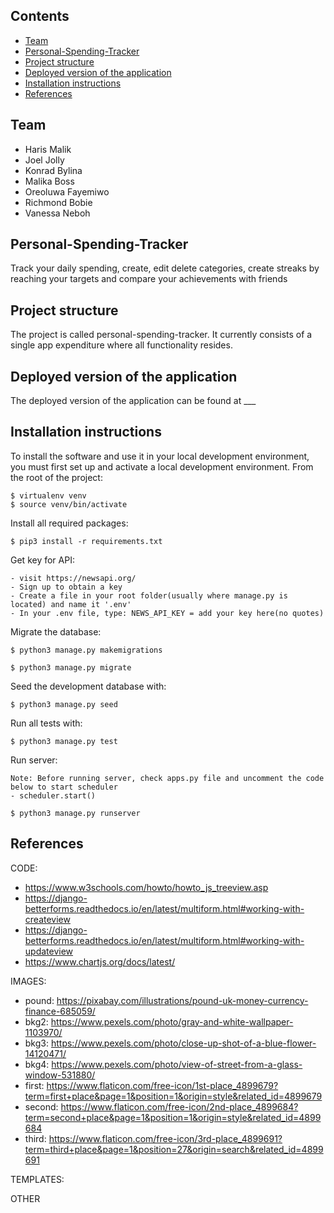 ## Contents

- [Team](#team)
- [Personal-Spending-Tracker](#personal-spending-tracker)
- [Project structure](#project-structure)
- [Deployed version of the application](#deployed-version-of-the-application)
- [Installation instructions](#installation-instructions)
- [References](#references)

## Team

- Haris Malik
- Joel Jolly
- Konrad Bylina
- Malika Boss
- Oreoluwa Fayemiwo
- Richmond Bobie
- Vanessa Neboh

## Personal-Spending-Tracker

Track your daily spending, create, edit delete categories, create streaks by reaching your targets and compare your achievements with friends

## Project structure

The project is called personal-spending-tracker. It currently consists of a single app expenditure where all functionality resides.

## Deployed version of the application

The deployed version of the application can be found at \_\_\_

## Installation instructions

To install the software and use it in your local development environment, you must first set up and activate a local development environment. From the root of the project:

```
$ virtualenv venv
$ source venv/bin/activate
```

Install all required packages:

```
$ pip3 install -r requirements.txt
```

Get key for API:

```
- visit https://newsapi.org/
- Sign up to obtain a key
- Create a file in your root folder(usually where manage.py is located) and name it '.env'
- In your .env file, type: NEWS_API_KEY = add your key here(no quotes)
```

Migrate the database:

```
$ python3 manage.py makemigrations
```

```
$ python3 manage.py migrate
```

Seed the development database with:

```
$ python3 manage.py seed
```

Run all tests with:

```
$ python3 manage.py test
```

Run server:

```
Note: Before running server, check apps.py file and uncomment the code below to start scheduler
- scheduler.start()
```

```
$ python3 manage.py runserver
```

## References

CODE:

- https://www.w3schools.com/howto/howto_js_treeview.asp
- https://django-betterforms.readthedocs.io/en/latest/multiform.html#working-with-createview
- https://django-betterforms.readthedocs.io/en/latest/multiform.html#working-with-updateview
- https://www.chartjs.org/docs/latest/

IMAGES:

- pound: https://pixabay.com/illustrations/pound-uk-money-currency-finance-685059/
- bkg2: https://www.pexels.com/photo/gray-and-white-wallpaper-1103970/
- bkg3: https://www.pexels.com/photo/close-up-shot-of-a-blue-flower-14120471/ 
- bkg4: https://www.pexels.com/photo/view-of-street-from-a-glass-window-531880/
- first: https://www.flaticon.com/free-icon/1st-place_4899679?term=first+place&page=1&position=1&origin=style&related_id=4899679
- second: https://www.flaticon.com/free-icon/2nd-place_4899684?term=second+place&page=1&position=1&origin=style&related_id=4899684 
- third: https://www.flaticon.com/free-icon/3rd-place_4899691?term=third+place&page=1&position=27&origin=search&related_id=4899691 

TEMPLATES:


OTHER
